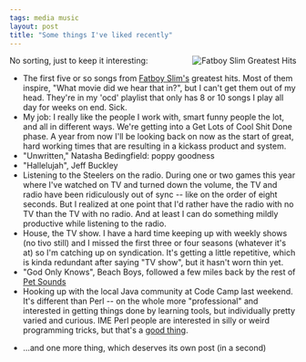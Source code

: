 ```yaml
---
tags: media music
layout: post
title: "Some things I've liked recently"
---
```




<img src="http://www.cwinters.com/images/blog/fatboy_slim_cover.jpg" alt="Fatboy Slim Greatest Hits" align="right" />
<p>No sorting, just to keep it interesting:</p>

<p><ul>
  <li>The first five or so songs from <a href="http://www.amazon.com/Greatest-Hits-Why-Try-Harder/dp/B000FC2GBE/">Fatboy Slim's</a> greatest hits. Most of them inspire, "What movie did we hear that in?", but I can't get them out of my head. They're in my 'ocd' playlist that only has 8 or 10 songs I play all day for weeks on end. Sick.</li>
  <li>My job: I really like the people I work with, smart funny people the lot, and all in different ways. We're getting into a Get Lots of Cool Shit Done phase. A year from now I'll be looking back on now as the start of great, hard working times that are resulting in a kickass product and system.</li>
  <li>"Unwritten," Natasha Bedingfield: poppy goodness</li>
  <li>"Hallelujah", Jeff Buckley</li>
   <li>Listening to the Steelers on the radio. During one or two games this year where I've watched on TV and turned down the volume, the TV and radio have been ridiculously out of sync -- like on the order of eight seconds. But I realized at one point that I'd rather have the radio with no TV than the TV with no radio. And at least I can do something mildly productive while listening to the radio.</li>
  <li>House, the TV show. I have a hard time keeping up with weekly shows (no tivo still) and I missed the first three or four seasons (whatever it's at) so I'm catching up on syndication. It's getting a little repetitive, which is kinda redundant after saying "TV show", but it hasn't worn thin yet.</li>
  <li>"God Only Knows", Beach Boys, followed a few miles back by the rest of <a href="http://www.amazon.com/Pet-Sounds-Beach-Boys/dp/B0000259CP/">Pet Sounds</a></li>
  <li>Hooking up with the local Java community at Code Camp last weekend. It's different than Perl -- on the whole more "professional" and interested in getting things done by learning tools, but individually pretty varied and curious. IME Perl people are interested in silly or weird programming tricks, but that's a <a href="http://www.cwinters.com/news/display/1067">good thing</a>.</p>
  <li>...and one more thing, which deserves its own post (in a second)</li>
</ul>


